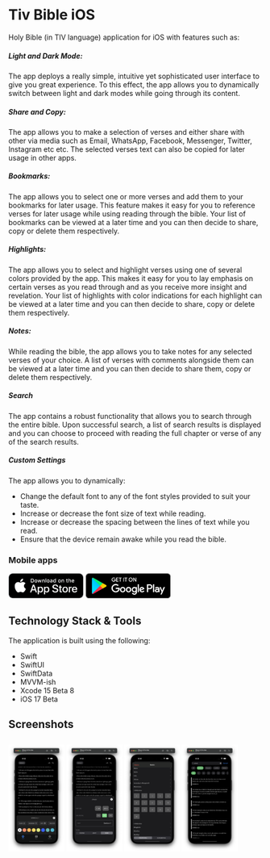 #  Tiv Bible iOS

Holy Bible (in TIV language) application for iOS with features such as:

##### Light and Dark Mode:
The app deploys a really simple, intuitive yet sophisticated user interface to give you
great experience. To this effect, the app allows you to dynamically switch between light and dark modes while going through its content.

##### Share and Copy:
The app allows you to make a selection of verses and either share with other via media such as Email, WhatsApp, Facebook, Messenger, Twitter, Instagram etc etc. The selected verses text can also be copied for later usage in other apps.

##### Bookmarks:
The app allows you to select one or more verses and add them to your bookmarks for later usage. This feature makes it easy for you to reference verses for later usage while using reading through the bible. Your list of bookmarks can be viewed at a later time and you can then decide to share, copy or delete them respectively.

##### Highlights:
The app allows you to select and highlight verses using one of several colors provided by the app. This makes it easy for you to lay emphasis on certain verses as you read through and as you receive more insight and revelation. Your list of highlights with color indications for each highlight can be viewed at a later time and you can then decide to share, copy or delete them respectively.

##### Notes:
While reading the bible, the app allows you to take notes for any selected verses of your choice. A list of verses with comments alongside them can be viewed at a later time and you can then decide to share them, copy or delete them respectively.

##### Search
The app contains a robust functionality that allows you to search through the entire bible. Upon successful search, a list of search results is displayed and you can choose to proceed with reading the full chapter or verse of any of the search results.

##### Custom Settings
The app allows you to dynamically:
* Change the default font to any of the font styles provided to suit your taste.
* Increase or decrease the font size of text while reading.
* Increase or decrease the spacing between the lines of text while you read.
* Ensure that the device remain awake while you read the bible.

### Mobile apps

[<img src="/TivBible/Screenshots/appstore-badge.png" height="50">](https://apps.apple.com/us/app/tiv-bible/id1584060052)
[<img src="/TivBible/Screenshots/google-play-badge.png" height="50">](https://play.google.com/store/apps/details?id=com.iniongun.tivbible)

## Technology Stack & Tools
The application is built using the following:

* Swift
* SwiftUI
* SwiftData
* MVVM-ish
* Xcode 15 Beta 8
* iOS 17 Beta

## Screenshots
[<img src="/TivBible/Screenshots/1.png" align="center" width ="22%" hspace="0" vspace="10">](/TivBible/Screenshots/1.png)
[<img src="/TivBible/Screenshots/2.png" align="center" width ="22%" hspace="0" vspace="10">](/TivBible/Screenshots/2.png)
[<img src="/TivBible/Screenshots/3.png" align="center" width ="22%" hspace="0" vspace="10">](/TivBible/Screenshots/3.png)
[<img src="/TivBible/Screenshots/4.png" align="center" width ="22%" hspace="0" vspace="10">](/TivBible/Screenshots/4.png)

